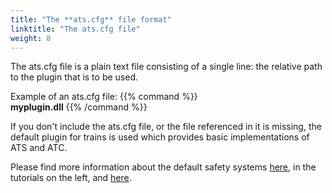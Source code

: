```yaml
---
title: "The **ats.cfg** file format"
linktitle: "The ats.cfg file"
weight: 8
---
```


The ats.cfg file is a plain text file consisting of a single line: the relative path to the plugin that is to be used.

Example of an ats.cfg file:
{{% command %}}  
**myplugin.dll**
{{% /command %}}

If you don't include the ats.cfg file, or the file referenced in it is missing, the default plugin for trains is used which provides basic implementations of ATS and ATC. 

Please find more information about the default safety systems [here](https://openbve-project.net/play-japanese/), in the tutorials on the left, and [here](http://odakyufan.zxq.net/openbveats/index.html). 
